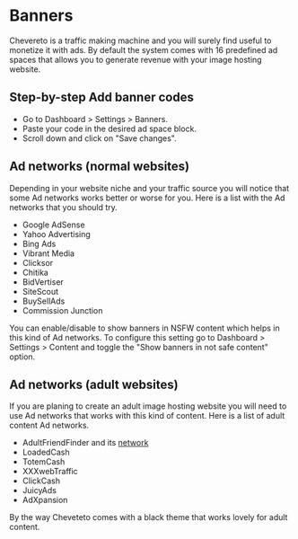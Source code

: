 # Banners

Chevereto is a traffic making machine and you will surely find useful to monetize it with ads. By default the system comes with 16 predefined ad spaces that allows you to generate revenue with your image hosting website.

## Step-by-step Add banner codes

- Go to Dashboard > Settings > Banners.
- Paste your code in the desired ad space block.
- Scroll down and click on "Save changes".

## Ad networks (normal websites)

Depending in your website niche and your traffic source you will notice that some Ad networks works better or worse for you. Here is a list with the Ad networks that you should try.

- Google AdSense
- Yahoo Advertising
- Bing Ads
- Vibrant Media
- Clicksor
- Chitika
- BidVertiser
- SiteScout
- BuySellAds
- Commission Junction

You can enable/disable to show banners in NSFW content which helps in this kind of Ad networks. To configure this setting go to Dashboard > Settings > Content and toggle the "Show banners in not safe content" option.

## Ad networks (adult websites)

If you are planing to create an adult image hosting website you will need to use Ad networks that works with this kind of content. Here is a list of adult content Ad networks.

- AdultFriendFinder and its [network](https://secure.adultfriendfinder.com/p/partners/main.cgi?site=ffadult&action=summary_sites)
- LoadedCash
- TotemCash
- XXXwebTraffic
- ClickCash
- JuicyAds
- AdXpansion

By the way Cheveteto comes with a black theme that works lovely for adult content.
